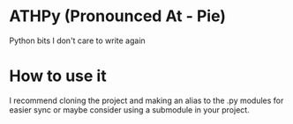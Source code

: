 # ATHPy (Pronounced At - Pie)
Python bits I don't care to write again

# How to use it
I recommend cloning the project and making an alias to the .py modules for easier sync or maybe consider using a submodule in your project.
